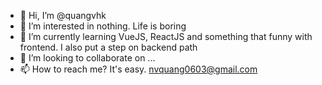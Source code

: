 - 👋 Hi, I’m @quangvhk
- 👀 I’m interested in nothing. Life is boring
- 🌱 I’m currently learning VueJS, ReactJS and something that funny with frontend. I also put a step on backend path
- 💞️ I’m looking to collaborate on ...
- 📫 How to reach me? It's easy. nvquang0603@gmail.com

<!---
quangvhk/quangvhk is a ✨ special ✨ repository because its `README.md` (this file) appears on your GitHub profile.
You can click the Preview link to take a look at your changes.
--->
